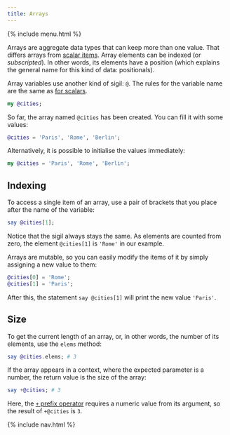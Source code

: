 ```yaml
---
title: Arrays
---
```


{% include menu.html %}

Arrays are aggregate data types that can keep more than one value. That differs arrays from [scalar items](/essentials/scalar-variables). Array elements can be indexed (or _subscripted_). In other words, its elements have a position (which explains the general name for this kind of data: positionals).

Array variables use another kind of sigil: `@`. The rules for the variable name are the same as [for scalars](/essentials/scalar-variables/identifiers/).

```raku
my @cities;
```

So far, the array named `@cities` has been created. You can fill it with some values:

```raku
@cities = 'Paris', 'Rome', 'Berlin';
```

Alternatively, it is possible to initialise the values immediately:

```raku
my @cities = 'Paris', 'Rome', 'Berlin';
```

## Indexing

To access a single item of an array, use a pair of brackets that you place after the name of the variable:

```raku
say @cities[1];
```

Notice that the sigil always stays the same. As elements are counted from zero, the element `@cities[1]` is `'Rome'` in our example.

Arrays are mutable, so you can easily modify the items of it by simply assigning a new value to them:

```raku
@cities[0] = 'Rome';
@cities[1] = 'Paris';
```

After this, the statement `say @cities[1]` will print the new value `'Paris'`.

## Size

To get the current length of an array, or, in other words, the number of its elements, use the `elems` method:

```raku
say @cities.elems; # 3
```

If the array appears in a context, where the expected parameter is a number, the return value is the size of the array:

```raku
say +@cities; # 3
```

Here, the [`+` prefix operator](/essentials/coercion/prefixes) requires a numeric value from its argument, so the result of `+@cities` is `3`.

{% include nav.html %}
